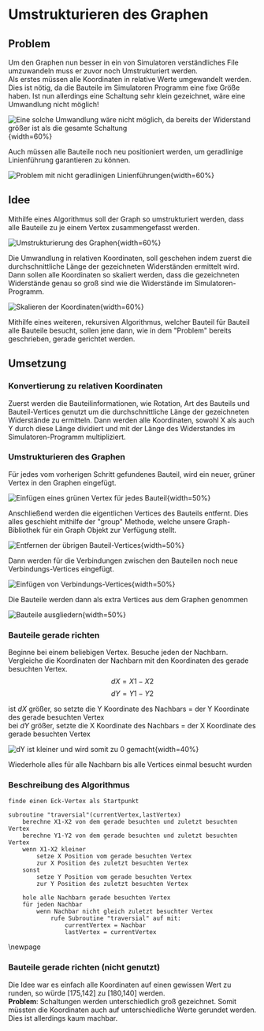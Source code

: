 # Umstrukturieren des Graphen

## Problem
Um den Graphen nun besser in ein von Simulatoren verständliches File umzuwandeln muss er zuvor noch Umstrukturiert werden.  
Als erstes müssen alle Koordinaten in relative Werte umgewandelt werden. Dies ist nötig, da die Bauteile im Simulatoren Programm eine fixe Größe haben. Ist nun allerdings eine Schaltung sehr klein gezeichnet, wäre eine Umwandlung nicht möglich!

![Eine solche Umwandlung wäre nicht möglich, da bereits der Widerstand größer ist als die gesamte Schaltung](.\Dateien\ProblemMitUmwandlung.png){width=60%}

Auch müssen alle Bauteile noch neu positioniert werden, um geradlinige Linienführung garantieren zu können.

![Problem mit nicht geradlinigen Linienführungen](.\Dateien\FromTo.png){width=60%}

## Idee
Mithilfe eines Algorithmus soll der Graph so umstrukturiert werden, dass alle Bauteile zu je einem Vertex zusammengefasst werden.

![Umstrukturierung des Graphen](.\Dateien\Umstruckturieren1.png){width=60%}

Die Umwandlung in relativen Koordinaten, soll geschehen indem zuerst die durchschnittliche Länge der gezeichneten Widerständen ermittelt wird. Dann sollen alle Koordinaten so skaliert werden, dass die gezeichneten Widerstände genau so groß sind wie die Widerstände im Simulatoren-Programm.

![Skalieren der Koordinaten](.\Dateien\ProblemMitUmwandlungLösung.png){width=60%}

Mithilfe eines weiteren, rekursiven Algorithmus, welcher Bauteil für Bauteil alle Bauteile besucht, sollen jene dann, wie in dem "Problem" bereits geschrieben, gerade gerichtet werden.

## Umsetzung
### Konvertierung zu relativen Koordinaten
Zuerst werden die Bauteilinformationen, wie Rotation, Art des Bauteils und Bauteil-Vertices genutzt um die durchschnittliche Länge der gezeichneten Widerstände zu ermitteln. Dann werden alle Koordinaten, sowohl X als auch Y durch diese Länge dividiert und mit der Länge des Widerstandes im Simulatoren-Programm multipliziert.

### Umstrukturieren des Graphen
Für jedes vom vorherigen Schritt gefundenes Bauteil, wird ein neuer, grüner Vertex in den Graphen eingefügt.

![Einfügen eines grünen Vertex für jedes Bauteil](.\Dateien\Umstruckturieren2.png){width=50%}

Anschließend werden die eigentlichen Vertices des Bauteils entfernt. Dies alles geschieht mithilfe der "group" Methode, welche unsere Graph-Bibliothek für ein Graph Objekt zur Verfügung stellt.

![Entfernen der übrigen Bauteil-Vertices](.\Dateien\Umstruckturieren3.png){width=50%}

Dann werden für die Verbindungen zwischen den Bauteilen noch neue Verbindungs-Vertices eingefügt.

![Einfügen von Verbindungs-Vertices](.\Dateien\Umstruckturierung4.png){width=50%}

Die Bauteile werden dann als extra Vertices aus dem Graphen genommen

![Bauteile ausgliedern](.\Dateien\Umstruckturierung5.png){width=50%}

### Bauteile gerade richten
Beginne bei einem beliebigen Vertex. Besuche jeden der Nachbarn. Vergleiche die Koordinaten der Nachbarn mit den Koordinaten des gerade besuchten Vertex.
$$
    dX = X1 - X2
$$
$$
    dY = Y1 - Y2
$$

ist $dX$ größer, so setzte die Y Koordinate des Nachbars = der Y Koordinate des gerade besuchten Vertex  
bei $dY$ größer, setzte die X Koordinate des Nachbars = der X Koordinate des gerade besuchten Vertex

![dY ist kleiner und wird somit zu 0 gemacht](.\Dateien\GeradeRichten.png){width=40%}

Wiederhole alles für alle Nachbarn bis alle Vertices einmal besucht wurden

### Beschreibung des Algorithmus  

```
finde einen Eck-Vertex als Startpunkt

subroutine "traversial"(currentVertex,lastVertex)
    berechne X1-X2 von dem gerade besuchten und zuletzt besuchten Vertex
    berechne Y1-Y2 von dem gerade besuchten und zuletzt besuchten Vertex
    wenn X1-X2 kleiner
        setze X Position vom gerade besuchten Vertex
        zur X Position des zuletzt besuchten Vertex
    sonst
        setze Y Position vom gerade besuchten Vertex
        zur Y Position des zuletzt besuchten Vertex

    hole alle Nachbarn gerade besuchten Vertex
    für jeden Nachbar
        wenn Nachbar nicht gleich zuletzt besuchter Vertex
            rufe Subroutine "traversial" auf mit:
                currentVertex = Nachbar
                lastVertex = currentVertex
```
\newpage

### Bauteile gerade richten (nicht genutzt)
Die Idee war es einfach alle Koordinaten auf einen gewissen Wert zu runden, so würde [175,142] zu [180,140] werden.  
**Problem**: Schaltungen werden unterschiedlich groß gezeichnet. Somit müssten die Koordinaten auch auf unterschiedliche Werte gerundet werden. Dies ist allerdings kaum machbar.